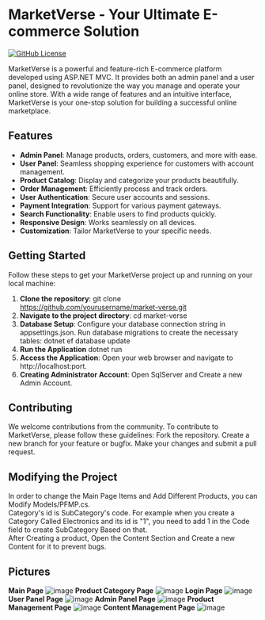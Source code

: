 # MarketVerse - Your Ultimate E-commerce Solution

[![GitHub License](https://img.shields.io/badge/license-MIT-blue.svg)](LICENSE)

MarketVerse is a powerful and feature-rich E-commerce platform developed using ASP.NET MVC. It provides both an admin panel and a user panel, designed to revolutionize the way you manage and operate your online store. With a wide range of features and an intuitive interface, MarketVerse is your one-stop solution for building a successful online marketplace.

## Features

- **Admin Panel**: Manage products, orders, customers, and more with ease.
- **User Panel**: Seamless shopping experience for customers with account management.
- **Product Catalog**: Display and categorize your products beautifully.
- **Order Management**: Efficiently process and track orders.
- **User Authentication**: Secure user accounts and sessions.
- **Payment Integration**: Support for various payment gateways.
- **Search Functionality**: Enable users to find products quickly.
- **Responsive Design**: Works seamlessly on all devices.
- **Customization**: Tailor MarketVerse to your specific needs.

## Getting Started

Follow these steps to get your MarketVerse project up and running on your local machine:

1. **Clone the repository**:
   git clone https://github.com/yourusername/market-verse.git
2. **Navigate to the project directory**:
  cd market-verse
3. **Database Setup**:
  Configure your database connection string in appsettings.json.
  Run database migrations to create the necessary tables:
  dotnet ef database update
4. **Run the Application**
  dotnet run
5. **Access the Application**:
Open your web browser and navigate to http://localhost:port.
6. **Creating Administrator Account**:
Open SqlServer and Create a new Admin Account.

## Contributing
We welcome contributions from the community. To contribute to MarketVerse, please follow these guidelines:
Fork the repository.
Create a new branch for your feature or bugfix.
Make your changes and submit a pull request.

## Modifying the Project
In order to change the Main Page Items and Add Different Products, you can Modify Models/PFMP.cs. 
<br/> 
Category's id is SubCategory's code. For example when you create a Category Called Electronics and its id is "1", you need to add 1 in the Code field to create SubCategory Based on that.
<br/>
After Creating a product, Open the Content Section and Create a new Content for it to prevent bugs.
## Pictures
**Main Page**
![image](https://github.com/Crisiroid/MarketVerse/assets/85690802/a7d46c08-7dff-4625-a8cc-3b10ddcddee3)
**Product Category Page**
![image](https://github.com/Crisiroid/MarketVerse/assets/85690802/3662d530-0299-445f-a25d-ef73cc14fed8)
**Login Page**
![image](https://github.com/Crisiroid/MarketVerse/assets/85690802/7e03f20e-f7b4-4497-ae69-afa7d749f4ca)
**User Panel Page**
![image](https://github.com/Crisiroid/MarketVerse/assets/85690802/252e3b3f-04f1-4af2-9940-60524586a350)
**Admin Panel Page**
![image](https://github.com/Crisiroid/MarketVerse/assets/85690802/de863cac-8fc5-4bed-a69e-2c9b22255e01)
**Product Management Page**
![image](https://github.com/Crisiroid/MarketVerse/assets/85690802/669ba851-2448-4a31-a9a1-00c5442a725b)
**Content Management Page**
![image](https://github.com/Crisiroid/MarketVerse/assets/85690802/05eb6475-73c6-4c7e-9381-d32dc22b0fc1)
